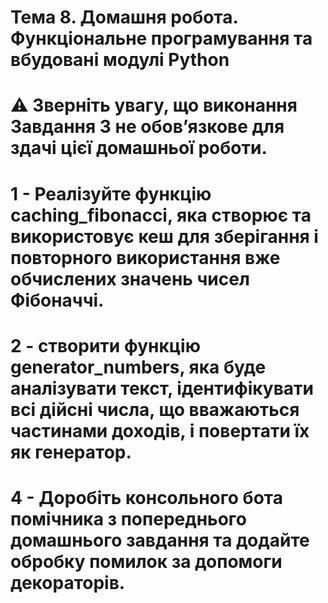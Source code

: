 # Тема 8. Домашня робота. Функціональне програмування та вбудовані модулі Python

# ⚠️ Звернiть увагу, що виконання Завдання 3 не обов’язкове для здачі цієї домашньої роботи.

# 1 - Реалізуйте функцію caching_fibonacci, яка створює та використовує кеш для зберігання і повторного використання вже обчислених значень чисел Фібоначчі.

# 2 - створити функцію generator_numbers, яка буде аналізувати текст, ідентифікувати всі дійсні числа, що вважаються частинами доходів, і повертати їх як генератор. 

# 4 - Доробіть консольного бота помічника з попереднього домашнього завдання та додайте обробку помилок за допомоги декораторів.
